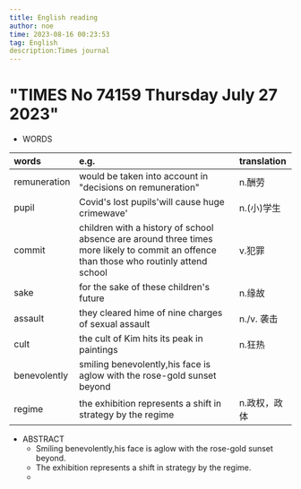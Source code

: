 ```yaml
---
title: English reading
author: noe
time: 2023-08-16 00:23:53
tag: English
description:Times journal
---
```



# "TIMES No 74159 Thursday July 27 2023"

* WORDS
  
| words          | e.g.|translation|
|:--           |:--                                                              |:--       |
|remuneration   |would be taken into account in "decisions on remuneration"         |n.酬劳      |
|pupil|Covid's lost pupils'will cause huge crimewave'|n.(小)学生|
|commit|children with a history of school absence are around three times more likely to commit an offence than those who routinly attend school|v.犯罪|   
|sake|for the sake of these children's future|n.缘故|
|assault|they cleared hime of nine charges of sexual assault|n./v. 袭击|
|cult|the cult of Kim hits its peak in paintings|n.狂热|
|benevolently|smiling benevolently,his face is aglow with the rose-gold sunset beyond|
|regime|the exhibition represents a shift in strategy by the regime|n.政权，政体|

* ABSTRACT
    * Smiling benevolently,his face is aglow with the rose-gold sunset beyond.
    * The exhibition represents a shift in strategy by the regime.
    * 